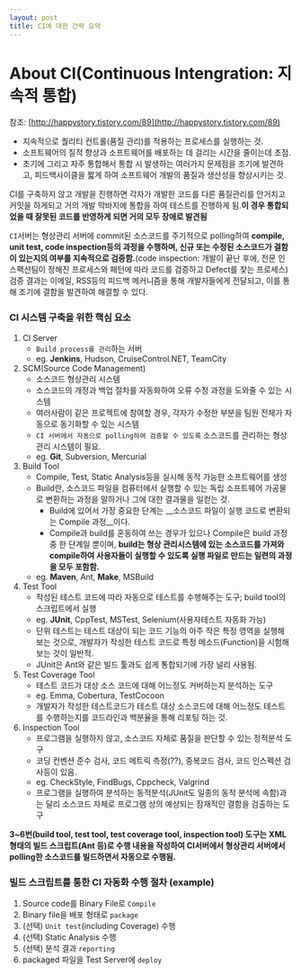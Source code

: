 ```yaml
---
layout: post
title: CI에 대한 간략 요약
---
```

# About CI(Continuous Intengration: 지속적 통합)
 
참조: [http://happystory.tistory.com/89](http://happystory.tistory.com/89)
 
- 지속적으로 퀄리티 컨트롤(품질 관리)를 적용하는 프로세스를 실행하는 것.
- 소프트웨어의 질적 향상과 소프트웨어를 배포하는 데 걸리는 시간을 줄이는데 초점.
- 초기에 그리고 자주 통합해서 통합 시 발생하는 여러가지 문제점을 조기에 발견하고, 피드백사이클을 짧게 하여 소프트웨어 개발의 품질과 생산성을 향상시키는 것.
 
 
CI를 구축하지 않고 개발을 진행하면 각자가 개발한 코드를 다른 품질관리를 안거치고 커밋을 하게되고 거의 개발 막바지에 통합을 하여 테스트를 진행하게 됨.__이 경우 통합되었을 때 잘못된 코드를 반영하게 되면 거의 모두 장애로 발견됨__
 
 
`CI`서버는 형상관리 서버에 commit된 소스코드를 주기적으로 polling하여 __compile, unit test, code inspection등의 과정을 수행하며, 신규 또는 수정된 소스코드가 결함이 있는지의 여부를 지속적으로 검증함.__(code inspection: 개발이 끝난 후에, 전문 인스펙션팀이 정해진 프로세스와 패턴에 따라 코드를 검증하고 Defect를 찾는 프로세스)  
 검증 결과는 이메일, RSS등의 피드백 메커니즘을 통해 개발자들에게 전달되고, 이를 통해 조기에 결함을 발견하여 해결할 수 있다.
 
 
### CI 시스템 구축을 위한 핵심 요소
1. CI Server
    - `Build process를 관리`하는 서버
    - eg. __Jenkins__, Hudson, CruiseControl.NET, TeamCity
2. SCM(Source Code Management)
    - 소스코드 형상관리 시스템
    - 소스코드의 개정과 백업 절차를 자동화하여 오류 수정 과정을 도와줄 수 있는 시스템
    - 여러사람이 같은 프로젝트에 참여할 경우, 각자가 수정한 부분을 팀원 전체가 자동으로 동기화할 수 있는 시스템
    - `CI 서버에서 자동으로 polling하여 검증할 수 있도록` 소스코드를 관리하는 형상관리 시스템이 필요.
    - eg. __Git__, Subversion, Mercurial
3. Build Tool
    - Compile, Test, Static Analysis등을 실시해 동작 가능한 소프트웨어를 생성
    - Build란, 소스코드 파일을 컴퓨터에서 실행할 수 있는 독립 소프트웨어 가공물로 변환하는 과정을 말하거나 그에 대한 결과물을 일컫는 것.
        - Build에 있어서 가장 중요한 단계는 __소스코드 파일이 실행 코드로 변환되는 Compile 과정__이다.
        - Compile과 build를 혼동하여 쓰는 경우가 있으나 Compile은 build 과정 중 한 단계일 뿐이며, __build는 형상 관리시스템에 있는 소스코드를 가져와 compile하여 사용자들이 실행할 수 있도록 실행 파일로 만드는 일련의 과정을 모두 포함함.__
    - eg. __Maven__, Ant, __Make__, MSBuild
4. Test Tool
    - 작성된 테스트 코드에 따라 자동으로 테스트를 수행해주는 도구; build tool의 스크립트에서 실행
    - eg. __JUnit__, CppTest, MSTest, Selenium(사용자테스트 자동화 가능)
    - 단위 테스트는 테스트 대상이 되는 코드 기능의 아주 작은 특정 영역을 실행해 보는 것으로, 개발자가 작성한 테스트 코드로 특정 메소드(Function)을 시험해보는 것이 일반적.
    - JUnit은 Ant와 같은 빌드 툴과도 쉽게 통합되기에 가장 널리 사용됨.
5. Test Coverage Tool
    - 테스트 코드가 대상 소스 코드에 대해 어느정도 커버하는지 분석하는 도구
    - eg. Emma, Cobertura, TestCocoon
    - 개발자가 작성한 테스트코드가 테스트 대상 소스코드에 대해 어느정도 테스트를 수행하는지를 코드라인과 백분율을 통해 리포팅 하는 것.
6. Inspection Tool
    - 프로그램을 실행하지 않고, 소스코드 자체로 품질을 판단할 수 있는 정적분석 도구
    - 코딩 컨벤션 준수 검사, 코드 메트릭 측정(??), 중복코드 검사, 코드 인스펙션 검사등이 있음.
    - eg. CheckStyle, FindBugs, Cppcheck, Valgrind
    - 프로그램을 실행하여 분석하는 동적분석(JUnit도 일종의 동적 분석에 속함)과는 달리 소스코드 자체로 프로그램 상의 예상되는 잠재적인 결함을 검출하는 도구
 
 
**3~6번(build tool, test tool, test coverage tool, inspection tool) 도구는 XML 형태의 빌드 스크립트(Ant 등)로 수행 내용을 작성하여 CI서버에서 형상관리 서버에서 polling한 소스코드를 빌드하면서 자동으로 수행됨.**
 
 
### 빌드 스크립트를 통한 CI 자동화 수행 절차 (example)
1. Source code를 Binary File로 `Compile`
2. Binary file을 배포 형태로 `package`
3. (선택) `Unit test`(including Coverage) 수행
4. (선택) Static Analysis 수행
5. (선택) 분석 결과 `reporting`
6. packaged 파일을 Test Server에 `deploy`